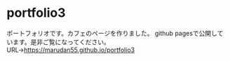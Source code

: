 # portfolio3

ポートフォリオです。カフェのページを作りました。
github pagesで公開しています。是非ご覧になってください。
URL→https://marudan55.github.io/portfolio3
